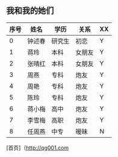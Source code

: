 ## 我和我的她们  
|序号|姓名|学历|关系|XX|
|---|---|---|---|---|
|0|钟述春|研究生|初恋|Y|
|1|蒋玲|本科|女朋友|Y|
|2|张晴红|本科|女朋友|Y|
|3|周燕|专科|炮友|Y|
|4|周艳|专科|炮友|Y|
|5|陈玲|专科|炮友|Y|
|6|蒋小梅|高中|炮友|Y|
|7|李雪梅|高职|炮友|Y|
|8|任周燕|中专|暧昧|N|

[首页]（http://qg001.com

